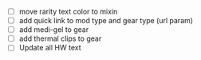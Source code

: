 - [ ] move rarity text color to mixin
- [ ] add quick link to mod type and gear type (url param)
- [ ] add medi-gel to gear
- [ ] add thermal clips to gear
- [ ] Update all HW text
